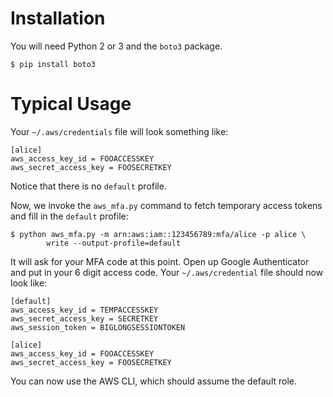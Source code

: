 # Installation

You will need Python 2 or 3 and the `boto3` package.

```
$ pip install boto3
```

# Typical Usage

Your `~/.aws/credentials` file will look something like:

```
[alice]
aws_access_key_id = FOOACCESSKEY
aws_secret_access_key = FOOSECRETKEY
```

Notice that there is no `default` profile.

Now, we invoke the `aws_mfa.py` command to fetch temporary access
tokens and fill in the `default` profile:

```
$ python aws_mfa.py -m arn:aws:iam::123456789:mfa/alice -p alice \
        write --output-profile=default
```

It will ask for your MFA code at this point.  Open up Google
Authenticator and put in your 6 digit access code.  Your
`~/.aws/credential` file should now look like:

```
[default]
aws_access_key_id = TEMPACCESSKEY
aws_secret_access_key = SECRETKEY
aws_session_token = BIGLONGSESSIONTOKEN

[alice]
aws_access_key_id = FOOACCESSKEY
aws_secret_access_key = FOOSECRETKEY
```

You can now use the AWS CLI, which should assume the default role.
